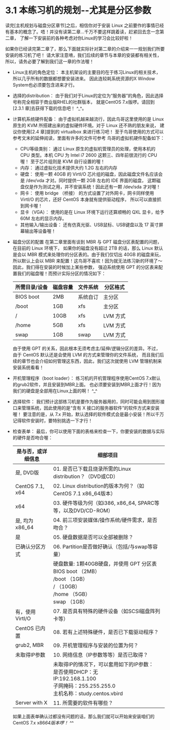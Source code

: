 # 3.1 本练习机的规划--尤其是分区参数

读完[主机规划与磁盘分区章节]之后，相信你对于安装 Linux 之前要作的事情已经有基本的概念了。唔！并没有读第二章...千万不要这样跳着读，赶紧回去念一念第二章， 了解一下安装前的各种考虑对你Linux的学习会比较好啦！

如果你已经读完第二章了，那么下面就实际针对第二章的介绍来一一规划我们所要安装的练习机了吧！ 请大家注意唷，我们后续的章节与本章的安装都有相关性，所以，请务必要了解到我们这一章的作法喔！

-   Linux主机的角色定位： 本主机架设的主要目的在于练习Linux的相关技术，所以几乎所有的数据都想要安装进来。 因此连较耗系统资源的X Window System也必须要包含进来才行。

-   选择的distribution： 由于我们对于Linux的定位为“服务器”的角色，因此选择号称完全相容于商业版RHEL的社群版本， 就是CentOS 7.x版啰。请回到[2.3.1 章]去获得下载的信息吧！ ^\_^。

-   计算机系统硬件配备： 由于虚拟机越来越流行，因此鸟哥这里使用的是 Linux 原生的 KVM 所搭建出来的虚拟硬件环境。对于 Linux 还不熟的朋友来说， 建议你使用[2.4 章]提到的 virtualbox 来进行练习吧！ 至于鸟哥使用的方式可以参考文末的延伸阅读，里面有许多的文件可参考 鸟哥的虚拟机硬件配备如下：
    -   CPU等级类别： 通过 Linux 原生的虚拟机管理员的处理，使用本机的 CPU 类型。本机 CPU 为 Intel i7 2600 这颗三、四年前很流行的 CPU 喔！ 至于芯片组则是 KVM 自行设置的喔！
    -   内存： 通过虚拟化技术提供大约 1.2G 左右的内存
    -   硬盘： 使用一颗 40GB 的 VirtI/O 芯片组的磁盘，因此磁盘文件名应该会是 /dev/vda 才对。同时提供一颗 2GB 左右的 IDE 界面的磁盘， 这颗磁盘仅是作为测试之用，并不安装系统！因此还有一颗 /dev/sda 才对喔！
    -   网卡： 使用 bridge （桥接） 的方式设置了对外网卡，网卡同样使用 VirtI/O 的芯片，还好 CentOS 本身就有提供驱动程序， 所以可以直接抓到网卡喔！
    -   显卡（VGA）： 使用的是在 Linux 环境下运行还算顺畅的 QXL 显卡，给予 60M 左右的显示内存。
    -   其他输入/输出设备： 还有仿真光驱、USB鼠标、USB键盘以及 17 英寸屏幕输出等设备喔！

-   磁盘分区的配置 在第二章里面有谈到 MBR 与 GPT 磁盘分区表配置的问题，在目前的 Linux 环境下， 如果你的磁盘没有超过 2TB 的话，那么 Linux 默认是会以 MBR 模式来处理你的分区表的。由于我们仅切出 40GB 的磁盘来玩， 所以默认上会以 MBR 来配置！这鸟哥不喜欢！因为就无法练习新的环境了～因此，我们得在安装的时候加上某些参数， 强迫系统使用 GPT 的分区表来配置我们的磁盘喔！而预计实际分区的情况如下：

    | 所需目录/设备 | 磁盘容量 | 文件系统 | 分区格式 | 
    | --- | --- | --- | --- | 
    | BIOS boot | 2MB | 系统自订 | 主分区 |
    | /boot | 1GB | xfs | 主分区 | 
    | / | 10GB | xfs | LVM 方式 | 
    | /home | 5GB | xfs | LVM 方式 | 
    | swap | 1GB | swap | LVM 方式 |

    由于使用 GPT 的关系，因此根本无须考虑主/延伸/逻辑分区的差异。不过，由于 CentOS 默认还是会使用 LVM 的方式来管理你的文件系统， 而且我们后续的章节也会介绍如何管理这东西，因此，我们这次就使用 LVM 管理机制来安装系统看看！

-   开机管理程序（boot loader）： 练习机的开机管理程序使用CentOS 7.x默认的grub2软件，并且安装到MBR上面。 也必须要安装到MBR上面才行！因为我们的硬盘是全部用在Linux上面的啊！ ^\_^

-   选择软件： 我们预计这部练习机是要作为服务器用的，同时可能会用到图形接口来管理系统，因此使用的是“含有 X 接口的服务器软件”的软件方式来安装喔！ 要注意的是，从 7.x 开始，默认选择的软件模式会是最小安装！所以千万记得软件安装时，要特别挑选一下才行！

-   检查表单： 最后，你可以使用下面的表格来检查一下，你要安装的数据与实际的硬件是否吻合喔：

   
    | 是与否，或详细信息 | 细部项目 |
    | --- | --- |
    | 是, DVD版 | 01\. 是否已下载且烧录所需的Linux distribution？（DVD或CD） |
    | CentOS 7.1, x64 | 02\. Linux distribution的版本为何？（如CentOS 7.1 x86_64版本） |
    | x64 | 03\. 硬件等级为何（如i386, x86_64, SPARC等等，以及DVD/CD-ROM） |
    | 是, 均为x86_64 | 04\. 前三项安装媒体/操作系统/硬件需求，是否吻合？ |
    | 是 | 05\. 硬盘数据是否可以全部被删除？ |
    | 已确认分区方式 | 06\. Partition是否做好确认（包括/与swap等容量） |
    | | 硬盘数量: 1颗40GB硬盘，并使用 GPT 分区表 <br>BIOS boot （2MB） <br>/boot （1GB） <br>/ （10GB） <br>/home （5GB） <br>swap （1GB） |
    | 有，使用 VirtI/O | 07\. 是否具有特殊的硬件设备（如SCSI磁盘阵列卡等） |
    | CentOS 已内置 | 08\. 若有上述特殊硬件，是否已下载驱动程序？ |
    | grub2, MBR | 09\. 开机管理程序与安装的位置为何？ |
    | 未取得IP参数 | 10\. 网络信息（IP参数等等）是否已取得？ |
    | | 未取得IP的情况下，可以套用如下的IP参数：<br>是否使用DHCP：无 <br>IP:192.168.1.100 <br>子网掩码：255.255.255.0 <br>主机名称：study.centos.vbird |
    | Server with X | 11\. 所需要的软件有哪些？ |


    如果上面表单确认过都没有问题的话，那么我们就可以开始来安装咱们的CentOS 7.x x86*64版本啰！ ^*^
